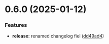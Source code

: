 # 0.6.0 (2025-01-12)


### Features

* **release:** renamed changelog fiel ([dd49ad4](https://github.com/bitsneak/HTLLE-DA-Vorlage/commit/dd49ad4734fddb106c0e4b2340611c9c1554350b))



